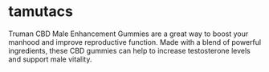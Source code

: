 # tamutacs
Truman CBD Male Enhancement Gummies are a great way to boost your manhood and improve reproductive function. Made with a blend of powerful ingredients, these CBD gummies can help to increase testosterone levels and support male vitality.
